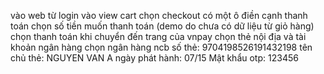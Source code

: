 vào web từ login
vào view cart
chọn checkout
có một ô điền cạnh thanh toán chọn số tiền muốn thanh toán (demo do chưa có dữ liệu từ giỏ hàng)
chọn thanh toán
khi chuyển đến trang của vnpay chọn thẻ nội địa và tài khoản ngân hàng
chọn ngân hàng ncb
số thẻ: 9704198526191432198
tên chủ thẻ: NGUYEN VAN A
ngày phát hành: 07/15
Mật khẩu otp: 123456
